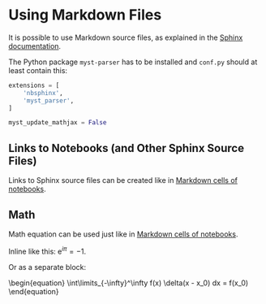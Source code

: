 # Using Markdown Files

It is possible to use Markdown source files, as explained in the
[Sphinx documentation](https://www.sphinx-doc.org/en/master/usage/markdown.html).

The Python package ``myst-parser`` has to be installed and
``conf.py`` should at least contain this:

```python
extensions = [
    'nbsphinx',
    'myst_parser',
]

myst_update_mathjax = False
```


## Links to Notebooks (and Other Sphinx Source Files)

Links to Sphinx source files can be created like in
[Markdown cells of notebooks](markdown-cells.html#Links-to-Other-Notebooks).


## Math

Math equation can be used just like in
[Markdown cells of notebooks](markdown-cells.html#Equations).

Inline like this: $\text{e}^{i\pi} = -1$.

Or as a separate block:

\begin{equation}
\int\limits_{-\infty}^\infty f(x) \delta(x - x_0) dx = f(x_0)
\end{equation}
